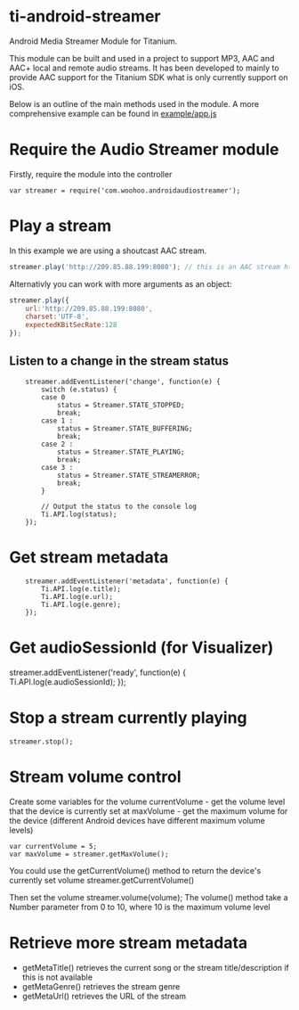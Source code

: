 # ti-android-streamer
Android Media Streamer Module for Titanium. 

This module can be built and used in a project to support MP3, AAC and AAC+ local and remote audio streams. It has been developed to mainly to provide AAC support for the Titanium SDK what is only currently support on iOS.

Below is an outline of the main methods used in the module. A more comprehensive example can be found in <a href="https://github.com/trevorf/ti-android-streamer/blob/master/example/app.js">example/app.js</a>

# Require the Audio Streamer module
Firstly, require the module into the controller 

	var streamer = require('com.woohoo.androidaudiostreamer');

# Play a stream
In this example we are using a shoutcast AAC stream.

```javascript
streamer.play('http://209.85.88.199:8080'); // this is an AAC stream http://198.144.148.12:9002/
```

Alternativly you can work with more arguments as an object:

```javascript
streamer.play({
    url:'http://209.85.88.199:8080',
    charset:'UTF-8',
    expectedKBitSecRate:128
}); 

```


## Listen to a change in the stream status	

        streamer.addEventListener('change', function(e) {
            switch (e.status) {
            case 0 
                status = Streamer.STATE_STOPPED;
                break;
            case 1 :
                status = Streamer.STATE_BUFFERING;
                break;
            case 2 :
                status = Streamer.STATE_PLAYING;
                break;
            case 3 :
                status = Streamer.STATE_STREAMERROR;
                break;
            }

            // Output the status to the console log
            Ti.API.log(status);
        });

# Get stream metadata

        streamer.addEventListener('metadata', function(e) {
            Ti.API.log(e.title);
            Ti.API.log(e.url);
            Ti.API.log(e.genre);
        }); 

# Get audioSessionId (for Visualizer)

streamer.addEventListener('ready', function(e) {
    Ti.API.log(e.audioSessionId);
}); 


# Stop a stream currently playing

	streamer.stop();

# Stream volume control

Create some variables for the volume
currentVolume - get the volume level that the device is currently set at
maxVolume - get the maximum volume for the device (different Android devices have different maximum volume levels)

	var currentVolume = 5;
	var maxVolume = streamer.getMaxVolume();

You could use the getCurrentVolume() method to return the device's currently set volume
	streamer.getCurrentVolume()

Then set the volume
	streamer.volume(volume);
The volume() method take a Number parameter from 0 to 10, where 10 is the maximum volume level


# Retrieve more stream metadata

- getMetaTitle() retrieves the current song or the stream title/description if this is not available
- getMetaGenre() retrieves the stream genre 
- getMetaUrl() retrieves the URL of the stream
